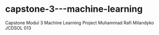 # capstone-3---machine-learning
Capstone Modul 3 Machine Learning Project Muhammad Rafi Milandyko JCDSOL 013
